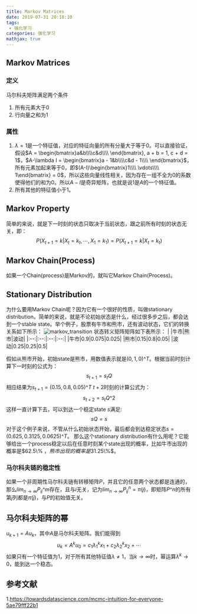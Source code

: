 ```yaml
---
title: Markov Matrices
date: 2019-07-31 20:18:10
tags:
 - 强化学习
categories: 强化学习
mathjax: true
---
```


## Markov Matrices
### 定义
马尔科夫矩阵满足两个条件
1. 所有元素大于$0$
2. 行向量之和为$1$

### 属性
1. $\lambda = 1$是一个特征值，对应的特征向量的所有分量大于等于$0$。可以直接验证，假设$A = \begin{bmatrix}a&b\\\\c&d\\\\ \end{bmatrix}, a + b = 1, c + d = 1$，$A-\lambda I =  \begin{bmatrix}a - 1&b\\\\c&d - 1\\\\ \end{bmatrix}$，所有元素加起来等于$0$，即$(A-I)\begin{bmatrix}1\\\\ \vdots\\\\ 1\end{bmatrix} = 0$，所以这些向量线性相关，因为存在一组不全为$0$的系数使得他们的和为$0$。所以$A-I$是奇异矩阵，也就是说$1$是$A$的一个特征值。
2. 所有其他的特征值小于$1$。

## Markov Property
简单的来说，就是下一时刻的状态只取决于当前状态，跟之前所有时刻的状态无关，即：
$$P(X_{t+1} = k |X_t=k_t,\cdots, X_1 = k_1) = P(X_{t+1}=k |X_t=k_t) \tag{1}$$

## Markov Chain(Process)
如果一个Chain(process)是Markov的，就叫它Markov Chain(Process)。

## Stationary Distribution
为什么要用Markov Chain呢？因为它有一个很好的性质，叫做stationary distribution。简单的来说，就是不论初始状态是什么，经过很多步之后，都会达到一个stable state。举个例子，股票有牛市和熊市，还有波动状态，它们的转换关系如下所示：
![markov_transition](markov_transition.png)
状态转义矩阵矩阵如下表所示：
| |牛市|熊市|波动|
|:--:|:--:|:--:|:--:|
|牛市|0.9|0.075|0.025|
|熊市|0.15|0.8|0.05|
|波动|0.25|0.25|0.5|

假如从熊市开始，初始state是熊市，用数值表示就是$(0, 1, 0)\^T$。根据当前时刻计算下一时刻的公式为：
$$s_{t+1} = s_t Q \tag{2}$$
相应结果为$s_{t+1} = (0.15, 0.8, 0.05)\^T$
$t+2$时刻的计算公式为：
$$s_{t+2} = s_t Q\^2 \tag{3}$$
这样一直计算下去，可以到达一个稳定state $s$满足:
$$sQ = s \tag{4}$$
对于这个例子来说，不管从什么初始状态开始，最后都会到达稳定状态$s = (0.625, 0.3125, 0.0625)\^T$。
那么这个stationary distribution有什么用呢？它能够给出一个process稳定以后在任意时刻某个state出现的概率，比如牛市出现的概率是$62.5\\% $，熊市出现的概率是$31.25\\%$。

### 马尔科夫链的稳定性
如果一个非周期性马尔科夫链有转移矩阵$P$，并且它的任意两个状态都是连通的，那么$lim_{n\rightarrow \infty} P_{ij}\^m$存在，且与$i$无关，记为$lim_{n\rightarrow \infty }P_{ij}^n = \pi(j)$，即矩阵$P\^n$的所有第$j$列都是$\pi(j)$，与$P$的初始值无关。

## 马尔科夫矩阵的幂
$u_{k+1}=Au_k$，其中$A$是马尔科夫矩阵。我们能得到
$$u_k = A^k u_0 = c_1 \lambda_1^k x_1 + c_2 \lambda_2^k x_2 + \cdots \tag{5}$$
如果只有一个特征值为$1$，对于所有其他特征值$\lambda \neq 1$，当$k\rightarrow \infty$时，幂运算$\lambda^k \rightarrow 0$，能到达一个稳态。


## 参考文献
1.https://towardsdatascience.com/mcmc-intuition-for-everyone-5ae79fff22b1
